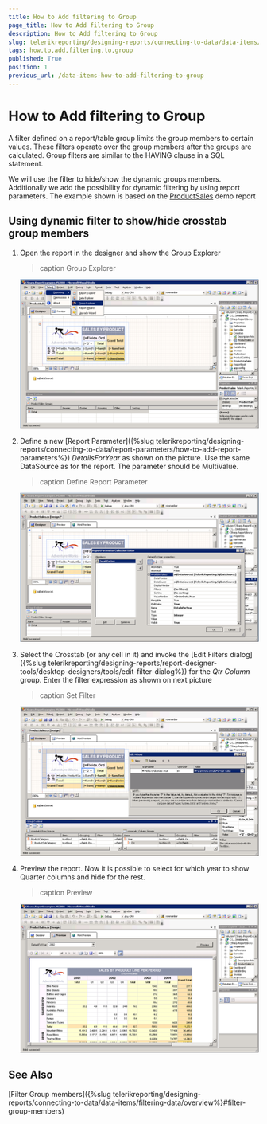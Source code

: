 ```yaml
---
title: How to Add filtering to Group
page_title: How to Add filtering to Group 
description: How to Add filtering to Group
slug: telerikreporting/designing-reports/connecting-to-data/data-items/grouping-data/how-to-add-filtering-to-group
tags: how,to,add,filtering,to,group
published: True
position: 1
previous_url: /data-items-how-to-add-filtering-to-group
---
```


# How to Add filtering to Group

A filter defined on a report/table group limits the group members to certain values. These filters operate over the group members after the groups are calculated. Group filters are similar to the HAVING clause in a SQL statement. 

We will use the filter to hide/show the dynamic groups members. Additionally we add the possibility for dynamic filtering by using report parameters. The example shown is based on the [ProductSales](https://demos.telerik.com/reporting/product-sales) demo report

## Using dynamic filter to show/hide crosstab group members

1. Open the report in the designer and show the Group Explorer 

	>caption Group Explorer

	![Group Еxplorer](images/DataItems/diGroupExplorer.PNG)

1. Define a new [Report Parameter]({%slug telerikreporting/designing-reports/connecting-to-data/report-parameters/how-to-add-report-parameters%}) _DetailsForYear_ as shown on the picture. Use the same DataSource as for the report. The parameter should be MultiValue.

	>caption Define Report Parameter  

	![Define Report Parameter](images/DataItems/diReportParameter.PNG)

1. Select the Crosstab (or any cell in it) and invoke the [Edit Filters dialog]({%slug telerikreporting/designing-reports/report-designer-tools/desktop-designers/tools/edit-filter-dialog%}) for the _Qtr Column_ group. Enter the filter expression as shown on next picture 

	>caption Set Filter

	![Set Filter](images/DataItems/diSetFilter.PNG)

1. Preview the report. Now it is possible to select for which year to show Quarter columns and hide for the rest. 

	>caption Preview

	![Preview](images/DataItems/diPreview.PNG)

## See Also

[Filter Group members]({%slug telerikreporting/designing-reports/connecting-to-data/data-items/filtering-data/overview%}#filter-group-members)

